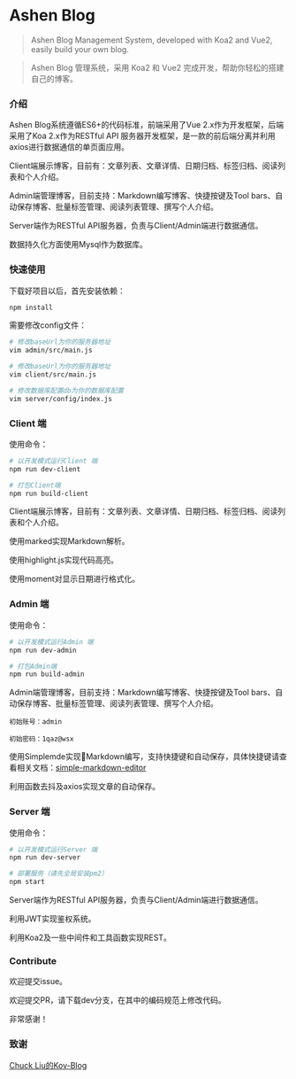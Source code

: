 # Ashen Blog

> Ashen Blog Management System, developed with Koa2 and Vue2, easily build your own blog.

> Ashen Blog 管理系统，采用 Koa2 和 Vue2 完成开发，帮助你轻松的搭建自己的博客。

### 介绍

Ashen Blog系统遵循ES6+的代码标准，前端采用了Vue 2.x作为开发框架，后端采用了Koa 2.x作为RESTful API 服务器开发框架，是一款的前后端分离并利用axios进行数据通信的单页面应用。

Client端展示博客，目前有：文章列表、文章详情、日期归档、标签归档、阅读列表和个人介绍。

Admin端管理博客，目前支持：Markdown编写博客、快捷按键及Tool bars、自动保存博客、批量标签管理、阅读列表管理、撰写个人介绍。

Server端作为RESTful API服务器，负责与Client/Admin端进行数据通信。

数据持久化方面使用Mysql作为数据库。

### 快速使用

下载好项目以后，首先安装依赖：

```bash
npm install
```

需要修改config文件：

```bash
# 修改baseUrl为你的服务器地址
vim admin/src/main.js

# 修改baseUrl为你的服务器地址
vim client/src/main.js

# 修改数据库配置db为你的数据库配置
vim server/config/index.js
```

### Client 端

使用命令：

```bash
# 以开发模式运行Client 端
npm run dev-client

# 打包Client端
npm run build-client
```

Client端展示博客，目前有：文章列表、文章详情、日期归档、标签归档、阅读列表和个人介绍。

使用marked实现Markdown解析。

使用highlight.js实现代码高亮。

使用moment对显示日期进行格式化。

### Admin 端

使用命令：

```bash
# 以开发模式运行Admin 端
npm run dev-admin

# 打包Admin端
npm run build-admin
```

Admin端管理博客，目前支持：Markdown编写博客、快捷按键及Tool bars、自动保存博客、批量标签管理、阅读列表管理、撰写个人介绍。

`初始账号：admin`

`初始密码：1qaz@wsx`

使用Simplemde实现Markdown编写，支持快捷键和自动保存，具体快捷键请查看相关文档：[simple-markdown-editor](https://github.com/sparksuite/simplemde-markdown-editor)

利用函数去抖及axios实现文章的自动保存。

### Server 端

使用命令：

```bash
# 以开发模式运行Server 端
npm run dev-server

# 部署服务（请先全局安装pm2）
npm start
```

Server端作为RESTful API服务器，负责与Client/Admin端进行数据通信。

利用JWT实现鉴权系统。

利用Koa2及一些中间件和工具函数实现REST。

### Contribute

欢迎提交issue。

欢迎提交PR，请下载dev分支，在其中的编码规范上修改代码。

非常感谢！

### 致谢

[Chuck Liu的Kov-Blog](https://github.com/Ma63d/kov-blog)

